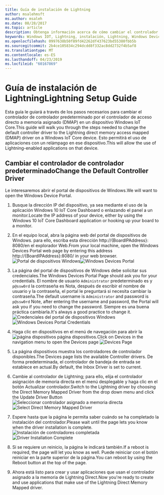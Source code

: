 ```yaml
---
title: Guía de instalación de Lightning
author: msalehmsft
ms.author: msaleh
ms.date: 08/28/2017
ms.topic: article
description: Obtenga información acerca de cómo cambiar el controlador de controlador predeterminado para el controlador Lightning DMAP en un dispositivo.
keywords: Windows IOT, Lightning, instalación, Lightning, Windows Device portal
ms.openlocfilehash: 0997638b50f89fd42262df437623bd55380fbb5b
ms.sourcegitcommit: 2b4ce105834c294dcdd8f332ac8dd2732f4b5af8
ms.translationtype: MT
ms.contentlocale: es-ES
ms.lasthandoff: 04/23/2019
ms.locfileid: "60167869"
---
```

# <a name="lightning-setup-guide"></a><span data-ttu-id="c37fc-104">Guía de instalación de Lightning</span><span class="sxs-lookup"><span data-stu-id="c37fc-104">Lightning Setup Guide</span></span>

<span data-ttu-id="c37fc-105">Esta guía le guiará a través de los pasos necesarios para cambiar el controlador de controlador predeterminado por el controlador de acceso directo a memoria asignado (DMAP) en un dispositivo Windows IoT Core.</span><span class="sxs-lookup"><span data-stu-id="c37fc-105">This guide will walk you through the steps needed to change the default controller driver to the Lightning direct memory access mapped (DMAP) driver on a Windows IoT Core device.</span></span> <span data-ttu-id="c37fc-106">Esto permitirá el uso de aplicaciones con un relámpago en ese dispositivo.</span><span class="sxs-lookup"><span data-stu-id="c37fc-106">This will allow the use of Lightning-enabled applications on that device.</span></span>

## <a name="change-the-default-controller-driver"></a><span data-ttu-id="c37fc-107">Cambiar el controlador de controlador predeterminado</span><span class="sxs-lookup"><span data-stu-id="c37fc-107">Change the Default Controller Driver</span></span>

<span data-ttu-id="c37fc-108">Le interesaremos abrir el portal de dispositivos de Windows.</span><span class="sxs-lookup"><span data-stu-id="c37fc-108">We will want to open the Windows Device Portal.</span></span>

1. <span data-ttu-id="c37fc-109">Busque la dirección IP del dispositivo, ya sea mediante el uso de la aplicación Windows 10 IoT Core Dashboard o enlazando el panel a un monitor.</span><span class="sxs-lookup"><span data-stu-id="c37fc-109">Locate the IP address of your device, either by using the Windows 10 IoT Core Dashboard application or hooking up your board to a monitor.</span></span>

2. <span data-ttu-id="c37fc-110">En el equipo local, abra la página web del portal de dispositivos de Windows. para ello, escriba esta dirección http://{BoardIPAddress}: 8080/en el explorador Web.</span><span class="sxs-lookup"><span data-stu-id="c37fc-110">From your local machine, open the Windows Devices Portal web page by entering this address http://{BoardIPAddress}:8080/ in your web browser.</span></span>
   <span data-ttu-id="c37fc-111">![Portal de dispositivos Windows](../media/LightningSetup/dmap1.png)</span><span class="sxs-lookup"><span data-stu-id="c37fc-111">![Windows Devices Portal](../media/LightningSetup/dmap1.png)</span></span>

3. <span data-ttu-id="c37fc-112">La página del portal de dispositivos de Windows debe solicitar sus credenciales.</span><span class="sxs-lookup"><span data-stu-id="c37fc-112">The Windows Devices Portal Page should ask you for your credentials.</span></span> <span data-ttu-id="c37fc-113">El nombre de usuario `Administrator` predeterminado es y `p@ssw0rd` la contraseña es Nota, después de escribir el nombre de usuario y la contraseña, el portal le preguntará si necesita cambiar la contraseña.</span><span class="sxs-lookup"><span data-stu-id="c37fc-113">The default username is `Administrator` and password is `p@ssw0rd` Note, after entering the username and password, the Portal will ask you if you need to change the password.</span></span> <span data-ttu-id="c37fc-114">Siempre es una buena práctica cambiarla.</span><span class="sxs-lookup"><span data-stu-id="c37fc-114">It's always a good practice to change it.</span></span>
   <span data-ttu-id="c37fc-115">![Credenciales del portal de dispositivos Windows](../media/LightningSetup/dmap2.png)</span><span class="sxs-lookup"><span data-stu-id="c37fc-115">![Windows Devices Portal Credentials](../media/LightningSetup/dmap2.png)</span></span>

4. <span data-ttu-id="c37fc-116">Haga clic en dispositivos en el menú de navegación para abrir la ![página dispositivos página dispositivos.](../media/LightningSetup/dmap3.png)</span><span class="sxs-lookup"><span data-stu-id="c37fc-116">Click on Devices in the navigation menu to open the Devices page ![Devices Page](../media/LightningSetup/dmap3.png)</span></span>

5. <span data-ttu-id="c37fc-117">La página dispositivos muestra los controladores de controlador disponibles.</span><span class="sxs-lookup"><span data-stu-id="c37fc-117">The Devices page lists the available Controller drivers.</span></span> <span data-ttu-id="c37fc-118">De forma predeterminada, el controlador de bandeja de entrada se establece en actual.</span><span class="sxs-lookup"><span data-stu-id="c37fc-118">By default, the Inbox Driver is set to current.</span></span>

6. <span data-ttu-id="c37fc-119">Cambie al controlador de Lightning; para ello, elija el controlador asignación de memoria directa en el menú desplegable y haga clic en el botón Actualizar controlador.</span><span class="sxs-lookup"><span data-stu-id="c37fc-119">Switch to the Lightning driver by choosing the Direct Memory Mapped Driver from the drop down menu and click the Update Driver Button</span></span><br/>
   <span data-ttu-id="c37fc-120">![Seleccionar controlador asignado a memoria directa](../media/LightningSetup/dmap4.png)</span><span class="sxs-lookup"><span data-stu-id="c37fc-120">![Select Direct Memory Mapped Driver](../media/LightningSetup/dmap4.png)</span></span>

7. <span data-ttu-id="c37fc-121">Espere hasta que la página le permita saber cuándo se ha completado la instalación del controlador.</span><span class="sxs-lookup"><span data-stu-id="c37fc-121">Please wait until the page lets you know when the driver installation is complete.</span></span>
   <span data-ttu-id="c37fc-122">![Instalación de controladores completada](../media/LightningSetup/dmap5.png)</span><span class="sxs-lookup"><span data-stu-id="c37fc-122">![Driver Installation Complete](../media/LightningSetup/dmap5.png)</span></span>

8. <span data-ttu-id="c37fc-123">Si se requiere un reinicio, la página le indicará también.</span><span class="sxs-lookup"><span data-stu-id="c37fc-123">If a reboot is required, the page will let you know as well.</span></span> <span data-ttu-id="c37fc-124">Puede reiniciar con el botón reiniciar en la parte superior de la página.</span><span class="sxs-lookup"><span data-stu-id="c37fc-124">You can reboot by using the Reboot button at the top of the page.</span></span>

9. <span data-ttu-id="c37fc-125">Ahora está listo para crear y usar aplicaciones que usan el controlador asignado a la memoria de Lightning Direct.</span><span class="sxs-lookup"><span data-stu-id="c37fc-125">Now you're ready to create and use applications that make use of the Lightning Direct Memory Mapped driver.</span></span>
